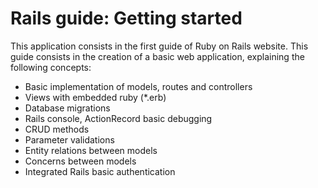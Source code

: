 # Rails guide: Getting started #

This application consists in the first guide of Ruby on Rails website. This guide consists in the creation of a basic web application, explaining the following concepts:
- Basic implementation of models, routes and controllers
- Views with embedded ruby (*.erb)
- Database migrations
- Rails console, ActionRecord basic debugging
- CRUD methods
- Parameter validations
- Entity relations between models
- Concerns between models
- Integrated Rails basic authentication
